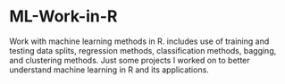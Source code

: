 # ML-Work-in-R
Work with machine learning methods in R. includes use of training and testing data splits,
regression methods, classification methods, bagging, and clustering methods. 
Just some projects I worked on to better understand machine learning in R and its applications.
